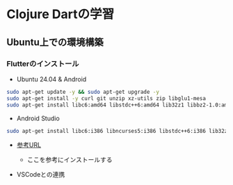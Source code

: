 # Clojure Dartの学習

## Ubuntu上での環境構築

### Flutterのインストール

- Ubuntu 24.04 & Android

```bash
sudo apt-get update -y && sudo apt-get upgrade -y
sudo apt-get install -y curl git unzip xz-utils zip libglu1-mesa
sudo apt-get install libc6:amd64 libstdc++6:amd64 lib32z1 libbz2-1.0:amd64
```

- Android Studio

```bash
sudo apt-get install libc6:i386 libncurses5:i386 libstdc++6:i386 lib32z1 libbz2-1.0:i386
```

- [参考URL](https://developer.android.com/studio/install?hl=ja#linux)
  - ここを参考にインストールする

- VSCodeとの連携
